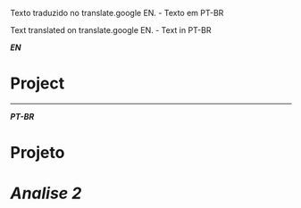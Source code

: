Texto traduzido no translate.google EN. - Texto em PT-BR 

Text translated on translate.google EN. - Text in PT-BR 



***EN***


# Project


---
***PT-BR***

# Projeto





# ***Analise 2***



